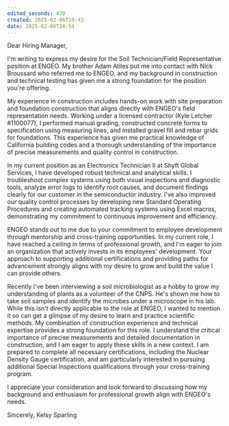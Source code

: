 ```yaml
---
edited_seconds: 470
created: 2025-02-06T19:43
date: 2025-02-06T20:54
---
```

Dear Hiring Manager,

I'm writing to express my desire for the Soil Technician/Field Representative position at ENGEO. My brother Adam Atiles put me into contact with Nick Broussard who referred me to ENGEO, and my background in construction and technical testing has given me a strong foundation for the position you're offering.

My experience in construction includes hands-on work with site preparation and foundation construction that aligns directly with ENGEO's field representation needs. Working under a licensed contractor (Kyle Letcher #1100077), I performed manual grading, constructed concrete forms to specification using measuring lines, and installed gravel fill and rebar grids for foundations. This experience has given me practical knowledge of California building codes and a thorough understanding of the importance of precise measurements and quality control in construction.

In my current position as an Electronics Technician II at Shyft Global Services, I have developed robust technical and analytical skills. I troubleshoot complex systems using both visual inspections and diagnostic tools, analyze error logs to identify root causes, and document findings clearly for our customer in the semiconductor industry. I've also improved our quality control processes by developing new Standard Operating Procedures and creating automated tracking systems using Excel macros, demonstrating my commitment to continuous improvement and efficiency.

ENGEO stands out to me due to your commitment to employee development through mentorship and cross-training opportunities. In my current role, I have reached a ceiling in terms of professional growth, and I'm eager to join an organization that actively invests in its employees' development. Your approach to supporting additional certifications and providing paths for advancement strongly aligns with my desire to grow and build the value I can provide others.

Recently I've been interviewing a soil microbiologist as a hobby to grow my understanding of plants as a volunteer of the CNPS. He's shown me how to take soil samples and identify the microbes under a microscope in his lab. While this isn't directly applicable to the role at ENGEO, I wanted to mention it so can get a glimpse of my desire to learn and practice scientific methods. My combination of construction experience and technical expertise provides a strong foundation for this role. I understand the critical importance of precise measurements and detailed documentation in construction, and I am eager to apply these skills in a new context. I am prepared to complete all necessary certifications, including the Nuclear Density Gauge certification, and am particularly interested in pursuing additional Special Inspections qualifications through your cross-training program.

I appreciate your consideration and look forward to discussing how my background and enthusiasm for professional growth align with ENGEO's needs.

Sincerely,
Kelsy Sparling